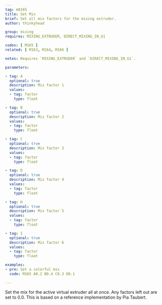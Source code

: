 ```yaml
---
tag: m0165
title: Set Mix
brief: Set all mix factors for the mixing extruder.
author: thinkyhead

group: mixing
requires: MIXING_EXTRUDER, DIRECT_MIXING_IN_G1

codes: [ M165 ]
related: [ M163, M164, M166 ]

notes: Requires `MIXING_EXTRUDER` and `DIRECT_MIXING_IN_G1`.

parameters:

- tag: A
  optional: true
  description: Mix factor 1
  values:
  - tag: factor
    type: float

- tag: B
  optional: true
  description: Mix factor 2
  values:
  - tag: factor
    type: float

- tag: C
  optional: true
  description: Mix factor 3
  values:
  - tag: factor
    type: float

- tag: D
  optional: true
  description: Mix factor 4
  values:
  - tag: factor
    type: float

- tag: H
  optional: true
  description: Mix factor 5
  values:
  - tag: factor
    type: float

- tag: I
  optional: true
  description: Mix factor 6
  values:
  - tag: factor
    type: float

examples:
- pre: Set a colorful mix
  code: M165 A0.2 B0.4 C0.3 D0.1

---
```


Set the mix for the active virtual extruder all at once. Any factors left out are set to 0.0. This is based on a reference implementation by Pìa Taubert.
